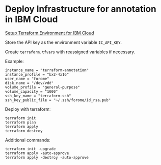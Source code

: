 # Deploy Infrastructure for annotation in IBM Cloud

[Setup Terraform Environment for IBM Cloud](https://ibm.github.io/cloud-enterprise-examples/iac/setup-environment)

Store the API key as the environment variable `IC_API_KEY`.

Create `terraform.tfvars` with reassigned variables if necessary.

Example:
```
instance_name = "terraform-annotation"
instance_profile = "bx2-4x16"
user_name = "forome"
disk_name = "/dev/vdd"
volume_profile = "general-purpose"
volume_capacity = "1000"
ssh_key_name = "terraform-ssh"
ssh_key_public_file = "~/.ssh/forome/id_rsa.pub"
```

Deploy with terraform:
```
terraform init
terraform plan
terraform apply
terraform destroy
```

Additional commands:
```
terraform init -upgrade
terraform apply -auto-approve
terraform apply -destroy -auto-approve
```